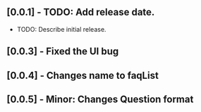 ## [0.0.1] - TODO: Add release date.

- TODO: Describe initial release.

## [0.0.3] - Fixed the UI bug

## [0.0.4] - Changes name to faqList

## [0.0.5] - Minor: Changes Question format
